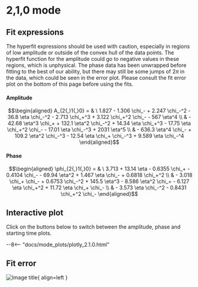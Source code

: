 
# 2,1,0 mode

## Fit expressions

The hyperfit expressions should be used with caution, especially in regions of low amplitude or outside of the convex hull of the data points.
The hyperfit function for the amplitude could go to negative values in these regions, which is unphysical.
The phase data has been unwrapped before fitting to the best of our ability, but there may still be some jumps of $2\pi$ in the data, which could be seen in the error plot.
Please consult the fit error plot on the bottom of this page before using the fits.

#### Amplitude
$$\begin{aligned}
A_{2{,}1{,}0} = & \ 1.827 - 1.306 \chi_- + 2.247 \chi_-^2 - 36.8 \eta \chi_-^2 - 2.713 \chi_+^3 + 3.122 \chi_+^2 \chi_- - 567 \eta^4 \\ 
 & - 42.68 \eta^3 \chi_+ + 132.1 \eta^2 \chi_-^2 + 14.34 \eta \chi_+^3 - 17.75 \eta \chi_+^2 \chi_- - 17.01 \eta \chi_-^3 + 2031 \eta^5 \\ 
 & - 636.3 \eta^4 \chi_- + 109.2 \eta^2 \chi_-^3 - 12.54 \eta \chi_+ \chi_-^3 + 9.589 \eta \chi_-^4
\end{aligned}$$

#### Phase
$$\begin{aligned}
\phi_{2{,}1{,}0} = & \ 3.713 + 13.14 \eta - 0.6355 \chi_+ - 0.4104 \chi_- - 69.94 \eta^2 + 1.467 \eta \chi_- + 0.6818 \chi_+^2 \\ 
 & - 3.018 \chi_+ \chi_- + 0.6753 \chi_-^2 + 145.5 \eta^3 - 8.586 \eta^2 \chi_+ - 6.127 \eta \chi_+^2 + 11.72 \eta \chi_+ \chi_- \\ 
 & - 3.573 \eta \chi_-^2 - 0.8431 \chi_+^2 \chi_-
\end{aligned}$$


## Interactive plot

Click on the buttons below to switch between the amplitude, phase and starting time plots.

--8<-- "docs/mode_plots/plotly_2.1.0.html"


## Fit error

![Image title](../mode_plots/fit_err_2.1.0.png){ align=left }
    